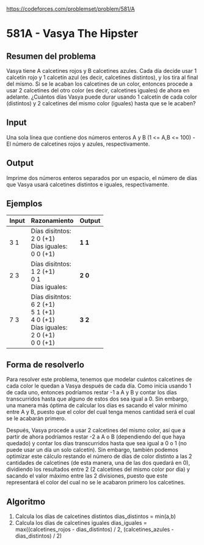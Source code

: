 https://codeforces.com/problemset/problem/581/A

# 581A - Vasya The Hipster

## Resumen del problema
Vasya tiene A calcetines rojos y B calcetines azules. Cada día decide usar 1 calcetín rojo y 1 calcetín azul (es decir, calcetines distintos), y los tira al final del mismo. Si se le acaban los calcetines de un color, entonces procede a usar 2 calcetines del otro color (es decir, calcetines iguales) de ahora en adelante. ¿Cuántos días Vasya puede durar usando 1 calcetín de cada color (distintos) y 2 calcetines del mismo color (iguales) hasta que se le acaben?

## Input
Una sola línea que contiene dos números enteros A y B (1 <= A,B <= 100) - El número de calcetines rojos y azules, respectivamente.

## Output
Imprime dos números enteros separados por un espacio, el número de días que Vasya usará calcetines distintos e iguales, respectivamente.

## Ejemplos
| Input             | Razonamiento  | Output    |
| ----------------- | :------------ | --------- |
| 3 1 | Días disitntos: <br> 2 0 (+1) <br> Días iguales: <br> 0 0 (+1) | **1 1** |
| 2 3 | Días disitntos: <br> 1 2 (+1) <br> 0 1 <br> Días iguales: | **2 0** |
| 7 3 | Días disitntos: <br> 6 2 (+1) <br> 5 1 (+1) <br> 4 0 (+1) <br> Días iguales: <br> 2 0 (+1) <br> 0 0 (+1) | **3 2** |

## Forma de resolverlo
Para resolver este problema, tenemos que modelar cuántos calcetines de cada color le quedan a Vasya después de cada día. Como inicia usando 1 de cada uno, entonces podríamos restar -1 a A y B y contar los días transcurridos hasta que alguno de estos dos sea igual a 0. Sin embargo, una manera más óptima de calcular los días es sacando el valor mínimo entre A y B, puesto que el color del cual tenga menos cantidad será el cual se le acabarán primero. 

Después, Vasya procede a usar 2 calcetines del mismo color, así que a partir de ahora podríamos restar -2 a A o B (dependiendo del que haya quedado) y contar los días transcurridos hasta que sea igual a 0 o 1 (no puede usar un día un solo calcetín). Sin embargo, también podemos optimizar este cálculo restando el número de días de color distinto a las 2 cantidades de calcetines (de esta manera, una de las dos quedará en 0), dividiendo los resultados entre 2 (2 calcetines del mismo color por día) y sacando el valor máximo entre las 2 divisiones, puesto que este representará el color del cual no se le acabaron primero los calcetines.

## Algoritmo
1) Calcula los días de calcetines distintos 
dias_distintos = min(a,b)
2) Calcula los días de calcetines iguales 
dias_iguales = max((calcetines_rojos - dias_distintos) / 2, (calcetines_azules - dias_distintos) / 2)